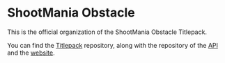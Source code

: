# ShootMania Obstacle

This is the official organization of the ShootMania Obstacle Titlepack.

You can find the [Titlepack](https://github.com/SM-Obstacle/Titlepack) repository, along with the repository of the [API](https://github.com/SM-Obstacle/Obstacle-API) and the [website](https://github.com/SM-Obstacle/Website).
